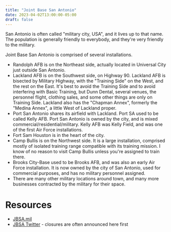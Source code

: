 ```yaml
---
title: "Joint Base San Antonio"
date: 2023-04-02T13:00:00-05:00
draft: false
---
```


San Antonio is often called "military city, USA", and it lives up to that name.  The population is generally friendly to everybody, and they're very friendly to the military.

Joint Base San Antonio is comprised of several installations.

* Randolph AFB is on the Northeast side, actually located in Universal City just outside San Antonio.
* Lackland AFB is on the Southwest side, on Highway 90.  Lackland AFB is bisected by Military Highway, with the "Training Side" on the West, and the rest on the East.  It's best to avoid the Training Side and to avoid interfering with Basic Training, but Dunn Dental, several venues, the personnel flight, clothing sales, and some other things are only on Training Side.  Lackland also has the "Chapman Annex", formerly the "Medina Annex", a little West of Lackland proper.
* Port San Antonio shares its airfield with Lackland.  Port SA used to be called Kelly AFB.  Port San Antonio is owned by the city, and is mixed commercial/residential/military.  Kelly AFB was Kelly Field, and was one of the first Air Force installations.
* Fort Sam Houston is in the heart of the city.
* Camp Bullis is on the Northwest side.  It is a large installation, comprised mostly of isolated training range compatible with its training mission.  I know of no reason to visit Camp Bullis unless you're assigned to train there.
* Brooks City-Base used to be Brooks AFB, and was also an early Air Force installation.  It is now owned by the city of San Antonio, used for commercial purposes, and has no military personnel assigned.
* There are many other military locations around town, and many more businesses contracted by the military for their space.

# Resources

* [JBSA.mil](https://www.jbsa.mil)
* [JBSA Twitter](https://twitter.com/JBSA_Official) - closures are often announced here first
